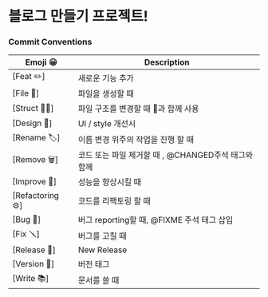 # 블로그 만들기 프로젝트!

### Commit Conventions

| Emoji 😀         | Description                                         |
| ---------------- | --------------------------------------------------- |
| [Feat ✏️]        | 새로운 기능 추가                                    |
| [File 📝]        | 파일을 생성할 때                                    |
| [Struct 🚜📝]    | 파일 구조를 변경할 때 📝과 함께 사용                |
| [Design 🎨]      | UI / style 개선시                                   |
| [Rename 🏷️]      | 이름 변경 위주의 작업을 진행 할 때                  |
| [Remove 🗑️]      | 코드 또는 파일 제거할 때 , @CHANGED주석 태그와 함께 |
| [Improve 🐎]     | 성능을 향상시킬 때                                  |
| [Refactoring ⚙️] | 코드를 리팩토링 할 때                               |
| [Bug 🐛]         | 버그 reporting할 때, @FIXME 주석 태그 삽입          |
| [Fix 🪛]         | 버그를 고칠 때                                      |
| [Release 💎]     | New Release                                         |
| [Version 🔖]     | 버전 태그                                           |
| [Write 📚]       | 문서를 쓸 때                                        |
